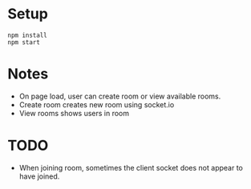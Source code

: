 # Setup

    npm install
    npm start


# Notes

  * On page load, user can create room or view available rooms.
  * Create room creates new room using socket.io
  * View rooms shows users in room
  
# TODO

  * When joining room, sometimes the client socket does not appear to have joined.